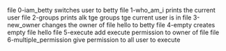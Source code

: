file 0-iam_betty switches user to betty
file 1-who_am_i prints the current user
file 2-groups prints alk tge groups tge current user is in
file 3-new_owner changes the owner of file hello to betty
file 4-empty creates empty file hello
file 5-execute add execute permission to owner of file
file 6-multiple_permission give permission to all user to execute